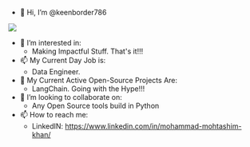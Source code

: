 - 👋 Hi, I’m @keenborder786

![](https://camo.githubusercontent.com/c293c031631df0f918c76c19aaca12c3c102314e5e0e327f5c7ad937e6f1928b/68747470733a2f2f632e74656e6f722e636f6d2f703749677753313756307341414141432f72746a2d7269636b2d616e642d6d6f7274792e676966)


- 👀 I’m interested in:
  - Making Impactful Stuff. That's it!!!
- 📫 My Current Day Job is:
  - Data Engineer.
- 🌱 My Current Active Open-Source Projects Are:
  - LangChain. Going with the Hype!!!
- 💞️ I’m looking to collaborate on:
  - Any Open Source tools build in Python 
- 📫 How to reach me:
  - LinkedIN: https://www.linkedin.com/in/mohammad-mohtashim-khan/ 

<!---
keenborder786/keenborder786 is a ✨ special ✨ repository because its `README.md` (this file) appears on your GitHub profile.
You can click the Preview link to take a look at your changes.
--->
